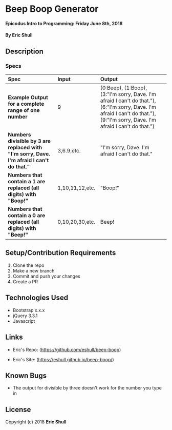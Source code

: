 # Beep Boop Generator

#### Epicodus Intro to Programming: Friday June 8th, 2018

#### By Eric Shull

## Description

### Specs
| Spec | Input | Output |
| :-------------     | :------------- | :------------- |
| **Example Output for a complete range of one number**| 9 | (0:Beep), (1:Boop), (3:"I'm sorry, Dave. I'm afraid I can't do that."), (6:"I'm sorry, Dave. I'm afraid I can't do that."), (9:"I'm sorry, Dave. I'm afraid I can't do that.") |
| **Numbers divisible by 3 are replaced with "I'm sorry, Dave. I'm afraid I can't do that."**| 3,6.9,etc. |  "I'm sorry, Dave. I'm afraid I can't do that." |
| **Numbers that contain a 1 are replaced (all digits) with "Boop!"** | 1,10,11,12,etc. | "Boop!" |
| **Numbers that contain a 0 are replaced (all digits) with "Beep!"**| 0,10,20,30,etc. |  Beep! |


## Setup/Contribution Requirements

1. Clone the repo
1. Make a new branch
1. Commit and push your changes
1. Create a PR

## Technologies Used

* Bootstrap x.x.x
* jQuery 3.3.1
* Javascript

## Links

* Eric's Repo: (https://github.com/eshull/beep-boop)

* Eric's Site: (https://eshull.github.io/beep-boop/)

## Known Bugs

* The output for divisible by three doesn't work for the number you type in

## License


Copyright (c) 2018 **Eric Shull**
